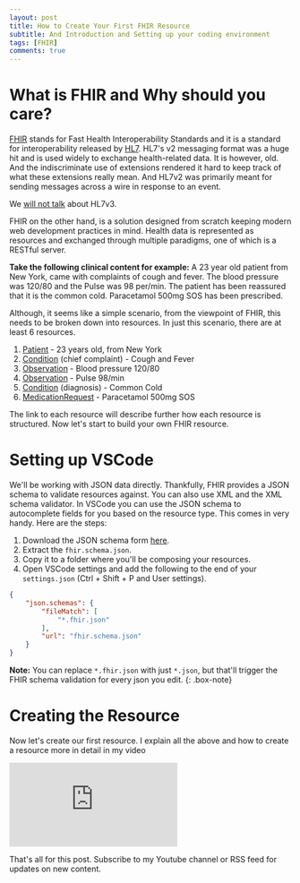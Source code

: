 ```yaml
---
layout: post
title: How to Create Your First FHIR Resource
subtitle: And Introduction and Setting up your coding environment
tags: [FHIR]
comments: true
---
```


# What is FHIR and Why should you care?
[FHIR](https://www.hl7.org/fhir/) stands for Fast Health Interoperability Standards and it is a standard for interoperability released by [HL7](https://www.hl7.org/). HL7's v2 messaging format was a huge hit and is used widely to exchange health-related data. It is however, old. And the indiscriminate use of extensions rendered it hard to keep track of what these extensions really mean. And HL7v2 was primarily meant for sending messages across a wire in response to an event. 

We [will not talk](https://www.archetextur.es/why-did-hl7-version-3-fail/) about HL7v3.

FHIR on the other hand, is a solution designed from scratch keeping modern web development practices in mind. Health data is represented as resources and exchanged through multiple paradigms, one of which is a RESTful server.

**Take the following clinical content for example:**
A 23 year old patient from New York, came with complaints of cough and fever. The blood pressure was 120/80 and the Pulse was 98 per/min. The patient has been reassured that it is the common cold. Paracetamol 500mg SOS has been prescribed. 

Although, it seems like a simple scenario, from the viewpoint of FHIR, this needs to be broken down into resources. In just this scenario, there are at least 6 resources.

1. [Patient](https://www.hl7.org/fhir/patient.html) - 23 years old, from New York
2. [Condition](https://www.hl7.org/fhir/condition.html) (chief complaint) - Cough and Fever
3. [Observation](https://www.hl7.org/fhir/observation.html) - Blood pressure 120/80
4. [Observation](https://www.hl7.org/fhir/observation.html) - Pulse 98/min
5. [Condition](https://www.hl7.org/fhir/condition.html)  (diagnosis) - Common Cold
6. [MedicationRequest](https://www.hl7.org/fhir/medicationrequest.html) - Paracetamol 500mg SOS

The link to each resource will describe further how each resource is structured. 
Now let's start to build your own FHIR resource.

# Setting up VSCode
We'll be working with JSON data directly. Thankfully, FHIR provides a JSON schema to validate resources against. You can also use XML and the XML schema validator. In VSCode you can use the JSON schema to autocomplete fields for you based on the resource type. This comes in very handy. Here are the steps:
1. Download the JSON schema form [here](https://www.hl7.org/fhir/fhir.schema.json.zip).
1. Extract the `fhir.schema.json`.
2. Copy it to a folder where you'll be composing your resources.
3. Open VSCode settings and add the following to the end of your `settings.json` (Ctrl + Shift + P and User settings).

```json
{
    "json.schemas": {
        "fileMatch": [
            "*.fhir.json"
        ],
        "url": "fhir.schema.json"
    }
}
```

**Note:** You can replace `*.fhir.json` with just `*.json`, but that'll trigger the FHIR schema validation for every json you edit.
{: .box-note}


# Creating the Resource
Now let's create our first resource. I explain all the above and how to create a resource more in detail in my video
<div class="youtube-embed-container">
<iframe src="https://www.youtube.com/embed/HdPyV6ggGA4" frameborder="0" allow="accelerometer; autoplay; clipboard-write; encrypted-media; gyroscope; picture-in-picture" allowfullscreen></iframe>
</div>

That's all for this post. Subscribe to my Youtube channel or RSS feed for updates on new content.